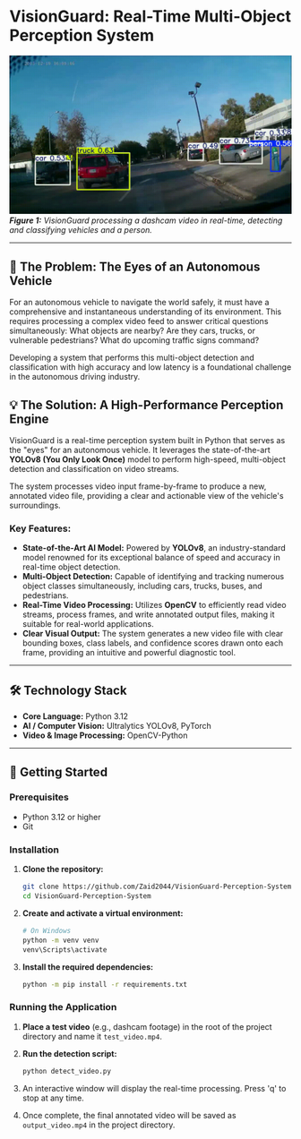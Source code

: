 # VisionGuard: Real-Time Multi-Object Perception System

![VisionGuard Demo GIF](docs/visionguard_demo.gif)
_**Figure 1:** VisionGuard processing a dashcam video in real-time, detecting and classifying vehicles and a person._

---

## 🚀 The Problem: The Eyes of an Autonomous Vehicle

For an autonomous vehicle to navigate the world safely, it must have a comprehensive and instantaneous understanding of its environment. This requires processing a complex video feed to answer critical questions simultaneously: What objects are nearby? Are they cars, trucks, or vulnerable pedestrians? What do upcoming traffic signs command?

Developing a system that performs this multi-object detection and classification with high accuracy and low latency is a foundational challenge in the autonomous driving industry.

## 💡 The Solution: A High-Performance Perception Engine

VisionGuard is a real-time perception system built in Python that serves as the "eyes" for an autonomous vehicle. It leverages the state-of-the-art **YOLOv8 (You Only Look Once)** model to perform high-speed, multi-object detection and classification on video streams.

The system processes video input frame-by-frame to produce a new, annotated video file, providing a clear and actionable view of the vehicle's surroundings.

### Key Features:
*   **State-of-the-Art AI Model:** Powered by **YOLOv8**, an industry-standard model renowned for its exceptional balance of speed and accuracy in real-time object detection.
*   **Multi-Object Detection:** Capable of identifying and tracking numerous object classes simultaneously, including cars, trucks, buses, and pedestrians.
*   **Real-Time Video Processing:** Utilizes **OpenCV** to efficiently read video streams, process frames, and write annotated output files, making it suitable for real-world applications.
*   **Clear Visual Output:** The system generates a new video file with clear bounding boxes, class labels, and confidence scores drawn onto each frame, providing an intuitive and powerful diagnostic tool.

---

## 🛠️ Technology Stack

*   **Core Language:** Python 3.12
*   **AI / Computer Vision:** Ultralytics YOLOv8, PyTorch
*   **Video & Image Processing:** OpenCV-Python

---

## 🏁 Getting Started

### Prerequisites
*   Python 3.12 or higher
*   Git

### Installation
1.  **Clone the repository:**
    ```bash
    git clone https://github.com/Zaid2044/VisionGuard-Perception-System.git
    cd VisionGuard-Perception-System
    ```

2.  **Create and activate a virtual environment:**
    ```bash
    # On Windows
    python -m venv venv
    venv\Scripts\activate
    ```

3.  **Install the required dependencies:**
    ```bash
    python -m pip install -r requirements.txt
    ```

### Running the Application
1.  **Place a test video** (e.g., dashcam footage) in the root of the project directory and name it `test_video.mp4`.

2.  **Run the detection script:**
    ```bash
    python detect_video.py
    ```
3.  An interactive window will display the real-time processing. Press 'q' to stop at any time.
4.  Once complete, the final annotated video will be saved as `output_video.mp4` in the project directory.